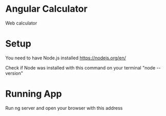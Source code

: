 # Angular Calculator
Web calculator

# Setup
You need to have Node.js installed 
https://nodejs.org/en/

Check if Node was installed with this command on your terminal "node --version"

# Running App

Run ng server and open your browser with this address 

